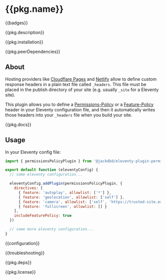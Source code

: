 # {{pkg.name}}

{{badges}}

{{pkg.description}}

<!-- toc -->

{{pkg.installation}}

{{pkg.peerDependencies}}

## About

Hosting providers like [Cloudflare Pages](https://developers.cloudflare.com/pages/configuration/headers/) and [Netlify](https://docs.netlify.com/routing/headers/) allow to define custom response headers in a plain text file called `_headers`. This file must be placed in the publish directory of your site (e.g. usually `_site` for a Eleventy site).

This plugin allows you to define a [Permissions-Policy](https://w3c.github.io/webappsec-permissions-policy/) or a [Feature-Policy](https://developer.mozilla.org/en-US/docs/Web/HTTP/Headers/Feature-Policy) header in your Eleventy configuration file, and then it automatically writes those headers into your `_headers` file when you build your site.

{{pkg.docs}}

## Usage

In your Eleventy config file:

```js
import { permissionsPolicyPlugin } from '@jackdbd/eleventy-plugin-permissions-policy'

export default function (eleventyConfig) {
  // some eleventy configuration...

  eleventyConfig.addPlugin(permissionsPolicyPlugin, {
    directives: [
      { feature: 'autoplay', allowlist: ['*'] },
      { feature: 'geolocation', allowlist: ['self'] },
      { feature: 'camera', allowlist: ['self', 'https://trusted-site.example'] },
      { feature: 'fullscreen', allowlist: [] }
    ],
    includeFeaturePolicy: true
  })

  // some more eleventy configuration...
}
```

{{configuration}}

{{troubleshooting}}

{{pkg.deps}}

{{pkg.license}}
